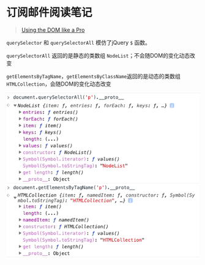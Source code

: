 # 订阅邮件阅读笔记

> [Using the DOM like a Pro](https://itnext.io/using-the-dom-like-a-pro-163a6c552eba)

`querySelector` 和 `querySelectorAll` 模仿了jQuery `$` 函数。

`querySelectorAll` 返回的是静态的类数组 `NodeList`；不会随DOM的变化动态改变
 
 `getElementsByTagName`，`getElementsByClassName`返回的是动态的类数组 `HTMLCollection`，会随DOM的变化动态改变
 
![nodeList-vs-HTMLCollection](./nodeList-vs-HTMLCollection.png)

